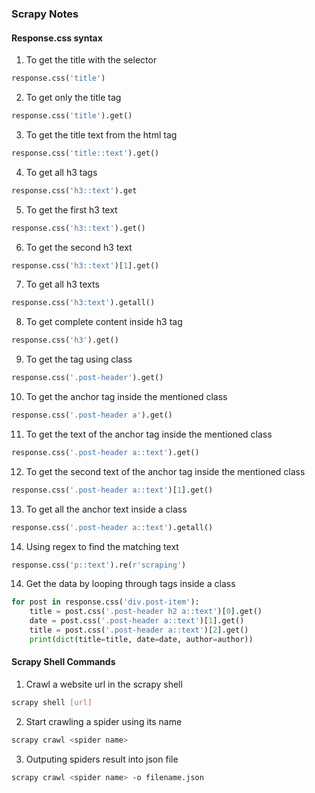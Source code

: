 ### Scrapy Notes

#### Response.css syntax
1. To get the title with the selector
```python
response.css('title')
```
2. To get only the title tag
```python
response.css('title').get()
```
3. To get the title text from the html tag
```python
response.css('title::text').get()
```
4. To get all h3 tags
```python
response.css('h3::text').get
```
5. To get the first h3 text
```python
response.css('h3::text').get()
```
6. To get the second h3 text
```python
response.css('h3::text')[1].get()
```
7. To get all h3 texts
```python
response.css('h3:text').getall()
```
8. To get complete content inside h3 tag
```python
response.css('h3').get()
```
9. To get the tag using class
```python
response.css('.post-header').get()
```
10. To get the anchor tag inside the mentioned class
```python
response.css('.post-header a').get()
```
11. To get the text of the anchor tag inside the mentioned class
```python
response.css('.post-header a::text').get()
```
12. To get the second text of the anchor tag inside the mentioned class
```python
response.css('.post-header a::text')[1].get()
```
13. To get all the anchor text inside a class
```python
response.css('.post-header a::text').getall()
```
14. Using regex to find the matching text
```python
response.css('p::text').re(r'scraping')
```
14. Get the data by looping through tags inside a class
```python
for post in response.css('div.post-item'):
	title = post.css('.post-header h2 a::text')[0].get()
	date = post.css('.post-header a::text')[1].get()
	title = post.css('.post-header a::text')[2].get()
	print(dict(title=title, date=date, author=author))

```

#### Scrapy Shell Commands

1. Crawl a website url in the scrapy shell
```bash
scrapy shell [url]
```

2. Start crawling a spider using its name
```bash
scrapy crawl <spider name>
```

3. Outputing spiders result into json file
```bash
scrapy crawl <spider name> -o filename.json
```
